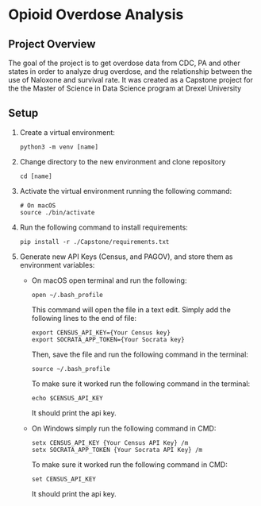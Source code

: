 # Opioid Overdose Analysis


## Project Overview
The goal of the project is to get overdose data from CDC, PA and other states in order to analyze drug overdose, and the relationship between the use of Naloxone and survival rate. It was created as a Capstone project for the the Master of Science in Data Science program at Drexel University

## Setup
1. Create a virtual environment:
    ```
    python3 -m venv [name]
    ```

2. Change directory to the new environment and clone repository
    ```
    cd [name]
    ```

3. Activate the virtual environment running the following command:
    ```
    # On macOS
    source ./bin/activate
    ```

4. Run the following command to install requirements:
    ```
    pip install -r ./Capstone/requirements.txt
    ```
5. Generate new API Keys (Census, and PAGOV), and store them as environment variables:
    - On macOS open terminal and run the following:
        ```
        open ~/.bash_profile
        ```
      This command will open the file in a text edit. Simply add the following lines to the end of file:
        ```
        export CENSUS_API_KEY={Your Census key}
        export SOCRATA_APP_TOKEN={Your Socrata key}
        ```
      Then, save the file and run the following command in the terminal:
        ```
        source ~/.bash_profile
        ```
      To make sure it worked run the following command in the terminal:
        ```
        echo $CENSUS_API_KEY
        ```
      It should print the api key.

    - On Windows simply run the following command in CMD:
        ```
        setx CENSUS_API_KEY {Your Census API Key} /m
        setx SOCRATA_APP_TOKEN {Your Socrata API Key} /m
        ```
      To make sure it worked run the following command in CMD:
        ```
        set CENSUS_API_KEY
        ```
      It should print the api key.
